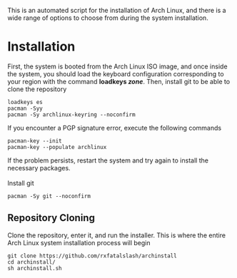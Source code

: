 This is an automated script for the installation of Arch Linux, and there is a wide range of options to choose from during the system installation.

# Installation
First, the system is booted from the Arch Linux ISO image, and once inside the system, you should load the keyboard configuration corresponding to your region with the command **loadkeys _zone_**. Then, install git to be able to clone the repository
```
loadkeys es
pacman -Syy
pacman -Sy archlinux-keyring --noconfirm
```
If you encounter a PGP signature error, execute the following commands
```
pacman-key --init
pacman-key --populate archlinux
```
If the problem persists, restart the system and try again to install the necessary packages.
<br><br>
Install git
```
pacman -Sy git --noconfirm
```
## Repository Cloning
Clone the repository, enter it, and run the installer. This is where the entire Arch Linux system installation process will begin
```
git clone https://github.com/rxfatalslash/archinstall
cd archinstall/
sh archinstall.sh
```
